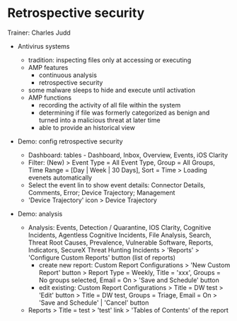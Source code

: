 # Retrospective security

Trainer: Charles Judd


- Antivirus systems
  - tradition: inspecting files only at accessing or executing
  - AMP features
    - continuous analysis
    - retrospective security
  - some malware sleeps to hide and execute until activation
  - AMP functions
    - recording the activity of all file within the system
    - determining if file was formerly categorized as benign and turned into a malicious threat at later time
    - able to provide an historical view


- Demo: config retrospective security
  - Dashboard: tables - Dashboard, Inbox, Overview, Events, iOS Clarity
  - Filter: (New) > Event Type = All Event Type, Group = All Groups, Time Range = [Day | Week | 30 Days], Sort = Time > Loading evenets automatically
  - Select the event lin to show event details: Connector Details, Comments, Error; Device Trajectory; Management
  - 'Device Trajectory' icon > Device Trajectory


- Demo: analysis
  - Analysis: Events, Detection / Quarantine, IOS Clarity, Cognitive Incidents, Agentless Cognitive Incidents, File Analysis, Search, Threat Root Causes, Prevalence, Vulnerable Software, Reports, Indicators, SecureX Threat Hunting Incidents > 'Reports' > 'Configure Custom Reports' button (list of reports)
    - create new report: Custom Report Configurations > 'New Custom Report' button > Report Type = Weekly, Title = 'xxx', Groups = No groups selected, Email = On > 'Save and Schedule' button
    - edit existing: Custom Report Configurations > Title = DW test > 'Edit' button > Title = DW test, Groups = Triage, Email = On > 'Save and Schedule' | 'Cancel' button
  - Reports > Title = test > 'test' link > 'Tables of Contents' of the report





